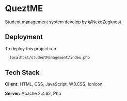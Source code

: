 
# QueztME

Student management system develop by @NexoZegknost.




## Deployment

To deploy this project run

```bash
  localhost/studentManagement/index.php
```


## Tech Stack

**Client:** HTML, CSS, JavaScript, W3.CSS, Ionicon

**Server:** Apache 2.4.62, Php 

